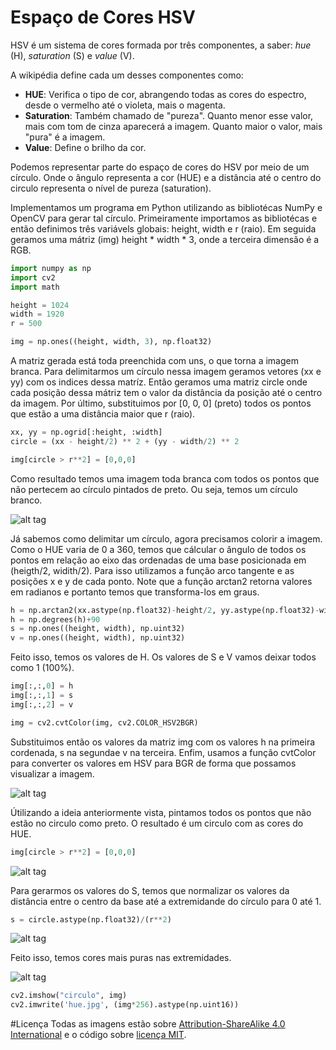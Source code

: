 # Espaço de Cores HSV

HSV é um sistema de cores formada por três componentes, a saber: *hue* (H), *saturation* (S) e *value* (V).

A wikipédia define cada um desses componentes como:

* **HUE**: Verifica o tipo de cor, abrangendo todas as cores do espectro, desde o vermelho até o violeta, mais o magenta.
* **Saturation**: Também chamado de "pureza". Quanto menor esse valor, mais com tom de cinza aparecerá a imagem. Quanto maior o valor, mais "pura" é a imagem.
* **Value**: Define o brilho da cor.

Podemos representar parte do espaço de cores do HSV por meio de um círculo. Onde o ângulo representa a cor (HUE) e a distância até o centro do circulo representa o nível de pureza (saturation).

Implementamos um programa em Python utilizando as bibliotécas NumPy e OpenCV para gerar tal círculo. Primeiramente importamos as bibliotécas e então definimos três variávels globais: height, width e r (raio). Em seguida geramos uma mátriz (img) height * width * 3, onde a terceira dimensão é a RGB.

```python
import numpy as np
import cv2
import math

height = 1024
width = 1920
r = 500

img = np.ones((height, width, 3), np.float32)
```

A matriz gerada está toda preenchida com uns, o que torna a imagem branca. Para delimitarmos um círculo nessa imagem geramos vetores (xx e yy) com os indices dessa matríz. Então geramos uma matriz circle onde cada posição dessa mátriz tem o valor da distância da posição até o centro da imagem. Por último, substituimos por [0, 0, 0] (preto) todos os pontos que estão a uma distância maior que r (raio).

```python
xx, yy = np.ogrid[:height, :width]
circle = (xx - height/2) ** 2 + (yy - width/2) ** 2

img[circle > r**2] = [0,0,0]
```

Como resultado temos uma imagem toda branca com todos os pontos que não pertecem ao círculo pintados de preto. Ou seja, temos um círculo branco.

![alt tag](https://github.com/vandersonmr/TrabalhosUEM/raw/master/ProcessamentoImagens/hue3.jpg)

Já sabemos como delimitar um círculo, agora precisamos colorir a imagem. Como o HUE varia de 0 a 360, temos que cálcular o ângulo de todos os pontos em relação ao eixo das ordenadas de uma base posicionada em (heigth/2, widith/2). Para isso utilizamos a função arco tangente e as posições x e y de cada ponto. Note que a função arctan2 retorna valores em radianos e portanto temos que transforma-los em graus.

```python
h = np.arctan2(xx.astype(np.float32)-height/2, yy.astype(np.float32)-width/2)
h = np.degrees(h)+90
s = np.ones((height, width), np.uint32)
v = np.ones((height, width), np.uint32)
```

Feito isso, temos os valores de H. Os valores de S e V vamos deixar todos como 1 (100%).

```python
img[:,:,0] = h
img[:,:,1] = s
img[:,:,2] = v

img = cv2.cvtColor(img, cv2.COLOR_HSV2BGR)
```

Substituimos então os valores da matriz img com os valores h na primeira cordenada, s na segundae v na terceira. Enfim, usamos a função cvtColor para converter os valores em HSV para BGR de forma que possamos visualizar a imagem.

![alt tag](https://github.com/vandersonmr/TrabalhosUEM/raw/master/ProcessamentoImagens/hue.jpg)

Útilizando a ideia anteriormente vista, pintamos todos os pontos que não estão no circulo como preto. O resultado é um circulo com as cores do HUE.

```python
img[circle > r**2] = [0,0,0]
```

![alt tag](https://github.com/vandersonmr/TrabalhosUEM/raw/master/ProcessamentoImagens/hue2.jpg)

Para gerarmos os valores do S, temos que normalizar os valores da distância entre o centro da base até a extremidande do círculo para 0 até 1. 

```python
s = circle.astype(np.float32)/(r**2)
```
![alt tag](https://github.com/vandersonmr/TrabalhosUEM/raw/master/ProcessamentoImagens/hue4.jpg)

Feito isso, temos cores mais puras nas extremidades.

![alt tag](https://github.com/vandersonmr/TrabalhosUEM/raw/master/ProcessamentoImagens/hue1.jpg)

```python
cv2.imshow("circulo", img)
cv2.imwrite('hue.jpg', (img*256).astype(np.uint16))
```

#Licença
Todas as imagens estão sobre [Attribution-ShareAlike 4.0 International](https://creativecommons.org/licenses/by-sa/4.0/deed.en_US) e o código sobre [licença MIT](https://raw.githubusercontent.com/vandersonmr/TrabalhosUEM/master/ProcessamentoImagens/LICENSE.txt).
